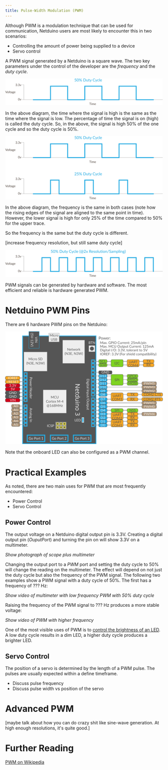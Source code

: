 ```yaml
---
title: Pulse-Width Modulation (PWM)
---
```


Although PWM is a modulation technique that can be used for communication, Netduino users are most likely to encounter this in two scenarios:

- Controlling the amount of power being supplied to a device
- Servo control

A PWM signal generated by a Netduino is a square wave.  The two key parameters under the control of the developer are the _frequency_ and the _duty cycle_.

![PWM 50% Duty Cycle](PWM_50p_DutyCycle.svg)

In the above diagram, the time where the signal is high is the same as the time where the signal is low.  The percentage of time the signal is on (high) is called the duty cycle.  So, in the above, the signal is high 50% of the one cycle and so the duty cycle is 50%.

![50% and 25% Duty Cycle](PWM_50p_v_25p_DutyCycle.svg)

In the above diagram, the frequency is the same in both cases (note how the rising edges of the signal are aligned to the same point in time).  However, the lower signal is high for only 25% of the time compared to 50% for the upper trace.

So the frequency is the same but the duty cycle is different.

[increase frequency resolution, but still same duty cycle]

![50% Duty Cycle @2x frequency resolution](PWM_50p_2xRes_DutyCycle.svg)

PWM signals can be generated by hardware and software.  The most efficient and reliable is hardware generated PWM.

# Netduino PWM Pins

There are 6 hardware PWM pins on the Netduino:

![N3 Pinout Diagram](../../../About/Netduino3_Pinout.svg)

Note that the onboard LED can also be configured as a PWM channel.

# Practical Examples

As noted, there are two main uses for PWM that are most frequently encountered:

- Power Control
- Servo Control

## Power Control

The output voltage on a Netduino digital output pin is 3.3V.  Creating a digital output pin (_OuputPort_) and turning the pin on will show 3.3V on a multimeter.

_Show photograph of scope plus multimeter_

Changing the output port to a _PWM_ port and setting the duty cycle to 50% will change the reading on the multimeter.  The effect will depend on not just the duty cycle but also the frequency of the PWM signal.  The following two examples show a PWM signal with a duty cycle of 50%.  The first has a frequency of ??? Hz:

_Show video of multimeter with low frequency PWM with 50% duty cycle_

Raising the frequency of the PWM signal to ??? Hz produces a more stable voltage:

_Show video of PWM with higher frequency_

One of the most visible uses of PWM is to [control the brightness of an LED](../../../../../Hardware/Circuits/LEDs/Driving_w_PWM).  A low duty cycle results in a dim LED, a higher duty cycle produces a brighter LED.

## Servo Control

The position of a servo is determined by the length of a PWM pulse.  The pulses are usually expected within a define timeframe.

- Discuss pulse frequency
- Discuss pulse width vs position of the servo

# Advanced PWM

[maybe talk about how you can do crazy shit like sine-wave generation. At high enough resolutions, it's quite good.]

# Further Reading

[PWM on Wikipedia](https://en.wikipedia.org/wiki/Pulse-width_modulation)


